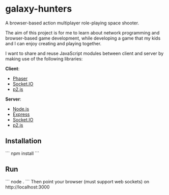 # galaxy-hunters
A browser-based action multiplayer role-playing space shooter.

The aim of this project is for me to learn about network programming and browser-based game development, while developing a game that my kids and I can enjoy creating and playing together. 

I want to share and reuse JavaScript modules between client and server by making use of the following libraries:<br/>

<b>Client</b>:
<ul>
<li><a href="http://phaser.io/">Phaser</a></li>
<li><a href="http://socket.io/">Socket.IO</a></li>
<li><a href="https://schteppe.github.io/p2.js/">p2.js</a></li>
</ul>
<b>Server</b>:
<ul>
<li><a href="https://nodejs.org/en/">Node.js</a></li>
<li><a href="http://expressjs.com/">Express</a></li>
<li><a href="http://socket.io/">Socket.IO</a></li>
<li><a href="https://schteppe.github.io/p2.js/">p2.js</a></li>
</ul>

<h2>Installation</h2>
```
npm install
```

<h2>Run</h2>
```
node .
```
Then point your browser (must support web sockets) on http://localhost:3000